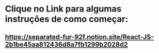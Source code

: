 # Clique no Link para algumas instruções de como começar:
## https://separated-fur-92f.notion.site/React-JS-2b1be45aa812436d8a7fb1299b2028d2
